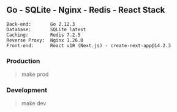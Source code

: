 ## Go - SQLite - Nginx - Redis - React Stack

```
Back-end:       Go 2.12.3
Database:       SQLite latest
Caching:        Redis 7.2.5
Reverse Proxy:  Nginx 1.26.0
Front-end:      React v18 (Next.js) - create-next-app@14.2.3
```


### Production
> make prod

### Development
> make dev